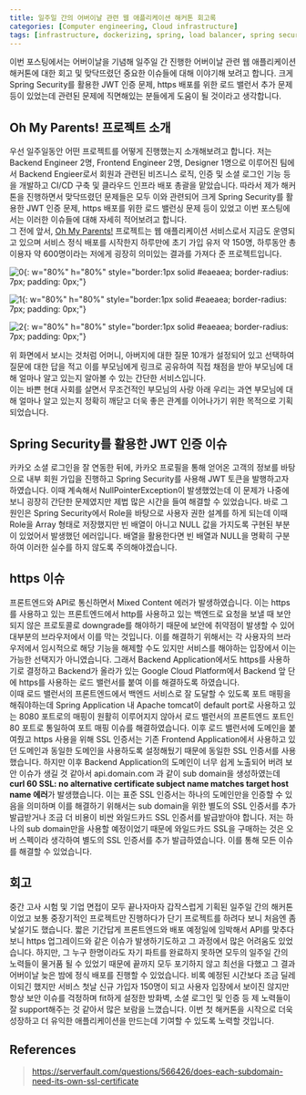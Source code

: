 ```yaml
---
title: 일주일 간의 어버이날 관련 웹 애플리케이션 해커톤 회고록 
categories: [Computer engineering, Cloud infrastructure]
tags: [infrastructure, dockerizing, spring, load balancer, spring security, JWT, https, CI/CD, 인프라, 도커라이징, 스프링, 로드 밸런서, 스프링 시큐리티]
---
```


이번 포스팅에서는 어버이날을 기념해 일주일 간 진행한 어버이날 관련 웹 애플리케이션 해커톤에 대한 회고 및 맞닥뜨렸던 중요한 이슈들에 대해 이야기해 보려고 합니다. 크게 Spring Security를 활용한 JWT 인증 문제, https 배포를 위한 로드 밸런서 추가 문제 등이 있었는데 관련된 문제에 직면해있는 분들에게 도움이 될 것이라고 생각합니다.

## Oh My Parents! 프로젝트 소개
우선 일주일동안 어떤 프로젝트를 어떻게 진행했는지 소개해보려고 합니다. 저는 Backend Engineer 2명, Frontend Engineer 2명, Designer 1명으로 이루어진 팀에서 Backend Engieer로서 회원과 관련된 비즈니스 로직, 인증 및 소셜 로그인 기능 등을 개발하고 CI/CD 구축 및 클라우드 인프라 배포 총괄을 맡았습니다.
따라서 제가 해커톤을 진행하면서 맞닥뜨렸던 문제들은 모두 이와 관련되어 크게 Spring Security를 활용한 JWT 인증 문제, https 배포를 위한 로드 밸런싱 문제 등이 있었고 이번 포스팅에서는 이러한 이슈들에 대해 자세히 적어보려고 합니다.   
그 전에 앞서, [Oh My Parents!](https://my-parents.day/) 프로젝트는 웹 애플리케이션 서비스로서 지금도 운영되고 있으며 서비스 정식 배포를 시작한지 하루만에 초기 가입 유저 약 150명, 하루동안 총 이용자 약 600명이라는 저에게 굉장히 의미있는 결과를 가져다 준 프로젝트입니다.

![0](/assets/img/retrospect_of_omp/0.png){: w="80%" h="80%" style="border:1px solid #eaeaea; border-radius: 7px; padding: 0px;"}

![1](/assets/img/retrospect_of_omp/1.png){: w="80%" h="80%" style="border:1px solid #eaeaea; border-radius: 7px; padding: 0px;"}

![2](/assets/img/retrospect_of_omp/2.png){: w="80%" h="80%" style="border:1px solid #eaeaea; border-radius: 7px; padding: 0px;"}

위 화면에서 보시는 것처럼 어머니, 아버지에 대한 질문 10개가 설정되어 있고 선택하여 질문에 대한 답을 적고 이를 부모님에게 링크로 공유하여 직접 채점을 받아 부모님에 대해 얼마나 알고 있는지 알아볼 수 있는 간단한 서비스입니다.   
이는 바쁜 현대 사회를 살면서 무조건적인 부모님의 사랑 아래 우리는 과연 부모님에 대해 얼마나 알고 있는지 정확히 깨닫고 더욱 좋은 관계를 이어나가기 위한 목적으로 기획되었습니다.


## Spring Security를 활용한 JWT 인증 이슈
카카오 소셜 로그인을 잘 연동한 뒤에, 카카오 프로필을 통해 얻어온 고객의 정보를 바탕으로 내부 회원 가입을 진행하고 Spring Security를 사용해 JWT 토큰을 발행하고자 하였습니다. 이때 계속해서 NullPointerException이 발생했었는데 이 문제가 나중에 보니 굉장히 간단한 문제였지만 제법 많은 시간을 들여 해결할 수 있었습니다.
바로 그 원인은 Spring Security에서 Role을 바탕으로 사용자 권한 설계를 하게 되는데 이때 Role을 Array 형태로 저장했지만 빈 배열이 아니고 NULL 값을 가지도록 구현된 부분이 있었어서 발생했던 에러입니다. 배열을 활용한다면 빈 배열과 NULL을 명확히 구분하여 이러한 실수를 하지 않도록 주의해야겠습니다.

## https 이슈
프론트엔드와 API로 통신하면서 Mixed Content 에러가 발생하였습니다. 이는 https를 사용하고 있는 프론트엔드에서 http를 사용하고 있는 백엔드로 요청을 보낼 때 보안되지 않은 프로토콜로 downgrade를 해야하기 때문에 보안에 취약점이 발생할 수 있어 대부분의 브라우저에서 이를 막는 것입니다. 이를 해결하기 위해서는 각 사용자의 브라우저에서 임시적으로 해당 기능을 해제할 수도 있지만 서비스를 해야하는 입장에서 이는 가능한 선택지가 아니였습니다. 그래서 Backend Application에서도 https를 사용하기로 결정하고 Backend가 올라가 있는 Google Cloud Platform에서 Backend 앞 단에 https를 사용하는 로드 밸런서를 붙여 이를 해결하도록 하였습니다.   
이때 로드 밸런서의 프론트엔드에서 백엔드 서비스로 잘 도달할 수 있도록 포트 매핑을 해줘야하는데 Spring Application 내 Apache tomcat이 default port로 사용하고 있는 8080 포트로의 매핑이 원활히 이루어지지 않아서 로드 밸런서의 프론트엔드 포트인 80 포트로 통일하여 포트 매핑 이슈를 해결하였습니다.
이후 로드 밸런서에 도메인을 붙여줬고 https 사용을 위해 SSL 인증서는 기존 Frontend Application에서 사용하고 있던 도메인과 동일한 도메인을 사용하도록 설정해뒀기 때문에 동일한 SSL 인증서를 사용했습니다. 하지만 이후 Backend Application의 도메인이 너무 쉽게 노출되어 버려 보안 이슈가 생길 것 같아서 api.domain.com 과 같이 sub domain을 생성하였는데 **curl 60 SSL: no alternative certificate subject name matches target host name 에러**가 발생했습니다. 이는 표준 SSL 인증서는 하나의 도메인만을 인증할 수 있음을 의미하며 이를 해결하기 위해서는 sub domain을 위한 별도의 SSL 인증서를 추가 발급받거나 조금 더 비용이 비싼 와일드카드 SSL 인증서를 발급받아야 합니다. 저는 하나의 sub domain만을 사용할 예정이었기 때문에 와일드카드 SSL을 구매하는 것은 오버 스펙이라 생각하여 별도의 SSL 인증서를 추가 발급하였습니다. 이를 통해 모든 이슈를 해결할 수 있었습니다.

## 회고
중간 고사 시험 및 기업 면접이 모두 끝나자마자 갑작스럽게 기획된 일주일 간의 해커톤이었고 보통 중장기적인 프로젝트만 진행하다가 단기 프로젝트를 하려다 보니 처음엔 좀 낯설기도 했습니다. 짧은 기간답게 프론트엔드와 배포 예정일에 임박해서 API를 맞추다보니 https 업그레이드와 같은 이슈가 발생하기도하고 그 과정에서 많은 어려움도 있었습니다. 하지만, 그 누구 한명이라도 자기 파트를 완료하지 못하면 모두의 일주일 간의 노력들이 물거품 될 수 있었기 때문에 끝까지 모두 포기하지 않고 최선을 다했고 그 결과 어버이날 늦은 밤에 정식 배포를 진행할 수 있었습니다. 비록 예정된 시간보다 조금 딜레이되긴 했지만 서비스 첫날 신규 가입자 150명이 되고 사용자 입장에서 보이진 않지만 항상 보안 이슈를 걱정하며 fit하게 설정한 방화벽, 소셜 로그인 및 인증 등 제 노력들이 잘 support해주는 것 같아서 많은 보람을 느꼈습니다. 이번 첫 해커톤을 시작으로 더욱 성장하고 더 유익한 애플리케이션을 만드는데 기여할 수 있도록 노력할 것입니다.


## References
> https://serverfault.com/questions/566426/does-each-subdomain-need-its-own-ssl-certificate  


